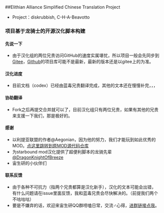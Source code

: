 ##Elithian Alliance Simplified Chinese Translation Project

* Project：diskrubbish, C-H-A-Beavotto
 
### 项目基于龙骑士的开源汉化脚本构建

#### 先说一下

* 由于汉化组的两位兄贵访问GitHub的速度实属堪忧，所以项目一般会先同步到[Gitee](https://gitee.com/diskrubbish/ElithianAlliance_sChinese_Project)，[Github](https://github.com/diskrubbish/ElithianAlliance_sChinese_Project)的项目库可能不是最新，最新的版本还是以gitee上的为准。

#### 汉化进度

* 目前文档（codex）已经由蓝毒兄贵翻译完成，其他的文本还在慢慢补完，，，

#### 协助翻译

* Fork之后再提交合并就可以了，目前汉化组只有两位兄贵，如果有其他的兄贵来支援一下我们，那是极好的。

#### 感谢
* 以利提亚联盟的作者@Aegonian，因为他的努力，我们才能玩到如此优秀的MOD。[点这里跳转到原MOD源代码仓库](https://github.com/Aegonian/ElithianAllianceStarboundMod)
* 为starbound mod汉化提供了超便利脚本的龙骑先辈[@DragonKnightOfBreeze](https://github.com/DragonKnightOfBreeze)
* 宙生研的小伙伴们
#### 联系反馈
* 由于各种不可抗力（指两个兄贵都算是汉化新手），汉化的文本可能会出错，有什么问题请在issue里面反馈，我和蓝毒兄贵会尽快解决的。（前提我们两个不咕咕咕）
* 要是不嫌弃的话，欢迎来宙生研QQ群唠嗑日常，交流♂心得，[进群链接点我](https://jq.qq.com/?_wv=1027&k=5YJvDLR)。


